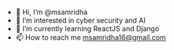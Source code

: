 - 👋 Hi, I’m @msamridha
- 👀 I’m interested in cyber security and AI
- 🌱 I’m currently learning ReactJS and Django
- 📫 How to reach me msamridha16@gmail.com

<!---
msamridha/msamridha is a ✨ special ✨ repository because its `README.md` (this file) appears on your GitHub profile.
You can click the Preview link to take a look at your changes.
--->
